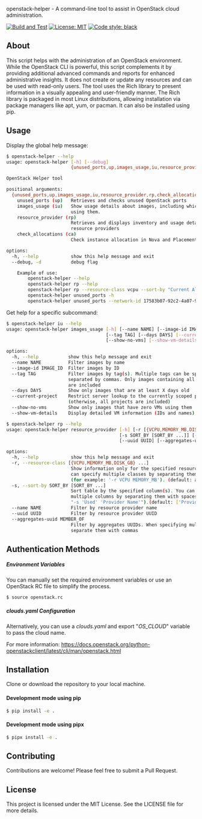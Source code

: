 openstack-helper - A command-line tool to assist in OpenStack cloud administration.


[![Build and Test](https://github.com/thobiast/openstack-helper/actions/workflows/build.yml/badge.svg?branch=main)](https://github.com/thobiast/openstack-helper/actions/workflows/build.yml)
[![License: MIT](https://img.shields.io/badge/License-MIT-green.svg)](./LICENSE)
[![Code style: black](https://img.shields.io/badge/code%20style-black-000000.svg)](https://github.com/psf/black)


## About

This script helps with the administration of an OpenStack environment.
While the OpenStack CLI is powerful, this script complements it by providing
additional advanced commands and reports for enhanced administrative insights.
It does not create or update any resources and can be used with read-only users.
The tool uses the Rich library to present information in a visually appealing and
user-friendly manner. The Rich library is packaged in most Linux distributions,
allowing installation via package managers like apt, yum, or pacman. It can also
be installed using pip.



## Usage

Display the global help message:

```bash
$ openstack-helper --help
usage: openstack-helper [-h] [--debug]
                        {unused_ports,up,images_usage,iu,resource_provider,rp,check_allocations,ca} ...

OpenStack Helper tool

positional arguments:
  {unused_ports,up,images_usage,iu,resource_provider,rp,check_allocations,ca}
    unused_ports (up)   Retrieves and checks unused OpenStack ports
    images_usage (iu)   Show usage details about images, including which VMs are
                        using them.
    resource_provider (rp)
                        Retrieves and displays inventory and usage details about
                        resource providers
    check_allocations (ca)
                        Check instance allocation in Nova and Placement

options:
  -h, --help            show this help message and exit
  --debug, -d           debug flag

    Example of use:
        openstack-helper --help
        openstack-helper rp --help
        openstack-helper rp --resource-class vcpu --sort-by "Current Alloc Ratio"
        openstack-helper unused_ports -h
        openstack-helper unused_ports --network-id 17583b07-92c2-4a07-9fb9-5bc8705d58e2

```

Get help for a specific subcommand:

```bash
$ openstack-helper iu --help
usage: openstack-helper images_usage [-h] [--name NAME] [--image-id IMAGE_ID]
                                     [--tag TAG] [--days DAYS] [--current-project]
                                     [--show-no-vms] [--show-vm-details]

options:
  -h, --help           show this help message and exit
  --name NAME          Filter images by name
  --image-id IMAGE_ID  Filter images by ID
  --tag TAG            Filter images by tag(s). Multiple tags can be specified,
                       separated by commas. Only images containing all specified tags
                       are included
  --days DAYS          Show only images that are at least X days old
  --current-project    Restrict server lookup to the currently scoped project
                       (otherwise, all projects are included)
  --show-no-vms        Show only images that have zero VMs using them
  --show-vm-details    Display detailed VM information (IDs and names)

$ openstack-helper rp --help
usage: openstack-helper resource_provider [-h] [-r [{VCPU,MEMORY_MB,DISK_GB} ...]]
                                          [-s SORT_BY [SORT_BY ...]] [--name NAME]
                                          [--uuid UUID] [--aggregates-uuid MEMBER_OF]

options:
  -h, --help            show this help message and exit
  -r, --resource-class [{VCPU,MEMORY_MB,DISK_GB} ...]
                        Show information only for the specified resource classes. You
                        can specify multiple classes by separating them with a space
                        (for example: '-r VCPU MEMORY_MB'). (default: all)
  -s, --sort-by SORT_BY [SORT_BY ...]
                        Sort table by the specified column(s). You can specify
                        multiple columns by separating them with spaces (for example:
                        "-s 'Used' 'Provider Name'").(default: ['Provider Name'])
  --name NAME           Filter by resource provider name
  --uuid UUID           Filter by resource provider UUID
  --aggregates-uuid MEMBER_OF
                        Filter by aggregates UUIDs. When specifying multiple UUIDs,
                        separate them with commas

```

## Authentication Methods

##### Environment Variables

You can manually set the required environment variables or use an OpenStack RC file to simplify the process.

```bash
$ source openstack.rc
```

##### clouds.yaml Configuration
Alternatively, you can use a *clouds.yaml* and export "*OS_CLOUD*" variable to pass the cloud name.

For more information: https://docs.openstack.org/python-openstackclient/latest/cli/man/openstack.html

## Installation

Clone or download the repository to your local machine.

#### Development mode using pip
```bash
$ pip install -e .
```

#### Development mode using pipx
```bash
$ pipx install -e .
```
## Contributing

Contributions are welcome! Please feel free to submit a Pull Request.

## License

This project is licensed under the MIT License. See the LICENSE file for more details.
